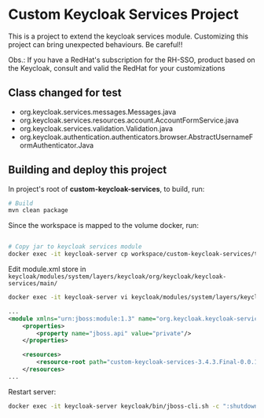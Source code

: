 # Custom Keycloak Services Project

This is a project to extend the keycloak services module. Customizing this project can bring unexpected behaviours. Be careful!!

Obs.: If you have a RedHat's subscription for the RH-SSO, product based on the Keycloak, consult and valid the RedHat for your customizations 

## Class changed for test

- org.keycloak.services.messages.Messages.java
- org.keycloak.services.resources.account.AccountFormService.java
- org.keycloak.services.validation.Validation.java
- org.keycloak.authentication.authenticators.browser.AbstractUsernameFormAuthenticator.Java

## Building and deploy this project

In project's root of **custom-keycloak-services**, to build, run:

```bash
# Build 
mvn clean package
```
Since the workspace is mapped to the volume docker, run:

```bash

# Copy jar to keycloak services module
docker exec -it keycloak-server cp workspace/custom-keycloak-services/target/custom-keycloak-services-3.4.3.Final-0.0.1-SNAPSHOT.jar keycloak/modules/system/layers/keycloak/org/keycloak/keycloak-services/main/
```

Edit module.xml store in `keycloak/modules/system/layers/keycloak/org/keycloak/keycloak-services/main/` 

```bash
docker exec -it keycloak-server vi keycloak/modules/system/layers/keycloak/org/keycloak/keycloak-services/main/module.xml
```

```xml
...
<module xmlns="urn:jboss:module:1.3" name="org.keycloak.keycloak-services">
    <properties>
        <property name="jboss.api" value="private"/>
    </properties>

    <resources>
        <resource-root path="custom-keycloak-services-3.4.3.Final-0.0.1-SNAPSHOT.jar"/>
    </resources>
...
```

Restart server:

```bash
docker exec -it keycloak-server keycloak/bin/jboss-cli.sh -c ":shutdown(restart=true)"
```

